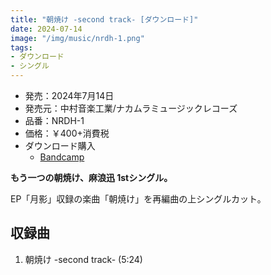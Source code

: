 ```yaml
---
title: "朝焼け -second track- [ダウンロード]"
date: 2024-07-14
image: "/img/music/nrdh-1.png"
tags:
- ダウンロード
- シングル
---
```


- 発売：2024年7月14日
- 発売元：中村音楽工業/ナカムラミュージックレコーズ
- 品番：NRDH-1
- 価格：￥400+消費税
- ダウンロード購入
    - [Bandcamp](https://jinasanami.bandcamp.com/album/sunrise-colours-second-track)

**もう一つの朝焼け、麻浪迅 1stシングル。**

EP「月影」収録の楽曲「朝焼け」を再編曲の上シングルカット。

## 収録曲
1. 朝焼け -second track- (5:24)

